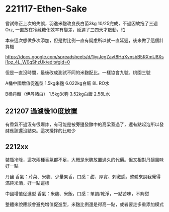 # 221117-Ethen-Sake

嘗試修正上次的失誤，羽逸米麴改良長白菌3kg 10/25完成，不過因故拖了三週Orz, 一直放在冷藏糖化效率有變差，延遲了三四天才啟動，怕

本來這次想做多次添加，但是對比例一直有疑慮所以就一直延遲，後來做了這個計算機 

https://docs.google.com/spreadsheets/d/1iyrJegZavt8HqXvnsbB5RXmU8Xsi1pz_4L_W0qShzUk/edit#gid=0

但是一直沒時間，最後改成測試不同的米麴配比。一樣協會九號、桃園三號

A桶中國增值促進型   1.5kg米麴 6.022kg白飯 8L RO水

B桶丹釀（伊丹諸白） 1.5kg米麴 3.52kg白飯 2.58L水

## 221207 過濾後10度放置

有香氣不過沒有很爆炸，有可能是被旁邊發酵中的高梁蓋過了，還有點起泡所以發酵應該還沒結束。這次攪拌的比較少

## 2212xx

裝瓶冷降，這次兩種香氣都不足，大概是米麴放置過久的代價。但又相對丹釀風味好一點

丹釀 香氣：芹菜、米麴、少量果香，口感：甜、厚實、刺激感。整體來說我覺得滿純米酒，好一點這樣

中國增值促進型 香氣：米麴、米飯，口感：單調/乾淨，一點苦味，不夠甜

整體來說應該會避免增值促進型，米麴比例還是得高一點，或者要走多重添加模式
